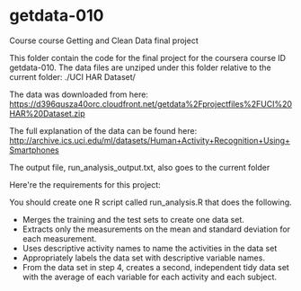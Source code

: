 # getdata-010
Course course Getting and Clean Data final project

This folder contain the code for the final project for the coursera course ID getdata-010. 
The data files are unziped under this folder relative to the current folder: ./UCI HAR Dataset/

The data was downloaded from here: 
https://d396qusza40orc.cloudfront.net/getdata%2Fprojectfiles%2FUCI%20HAR%20Dataset.zip

The full explanation of the data can be found here: http://archive.ics.uci.edu/ml/datasets/Human+Activity+Recognition+Using+Smartphones 

The output file, run_analysis_output.txt, also goes to the current folder

Here're the requirements for this project:

You should create one R script called run_analysis.R that does the following. 
   * Merges the training and the test sets to create one data set.
   * Extracts only the measurements on the mean and standard deviation for each measurement. 
   * Uses descriptive activity names to name the activities in the data set
   * Appropriately labels the data set with descriptive variable names. 
   * From the data set in step 4, creates a second, independent tidy data set with the average of each variable for each activity and each subject.
